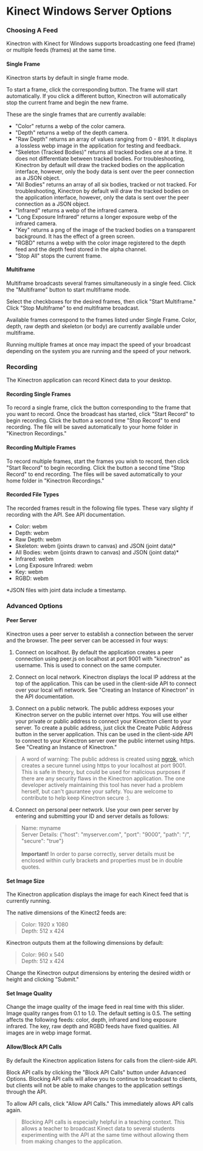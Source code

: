 # Kinect Windows Server Options 

### Choosing A Feed

Kinectron with Kinect for Windows supports broadcasting one feed (frame) or multiple feeds (frames) at the same time.

#### Single Frame

Kinectron starts by default in single frame mode.

To start a frame, click the corresponding button. The frame will start automatically. If you click a different button, Kinectron will automatically stop the current frame and begin the new frame.

These are the single frames that are currently available:

- "Color" returns a webp of the color camera.
- "Depth" returns a webp of the depth camera.
- "Raw Depth" returns an array of values ranging from 0 - 8191. It displays a lossless webp image in the application for testing and feedback.
- "Skeleton (Tracked Bodies)" returns all tracked bodies one at a time. It does not differentiate between tracked bodies. For troubleshooting, Kinectron by default will draw the tracked bodies on the application interface, however, only the body data is sent over the peer connection as a JSON object.
- "All Bodies" returns an array of all six bodies, tracked or not tracked. For troubleshooting, Kinectron by default will draw the tracked bodies on the application interface, however, only the data is sent over the peer connection as a JSON object.
- "Infrared" returns a webp of the infrared camera.
- "Long Exposure Infrared" returns a longer exposure webp of the infrared camera.
- "Key" returns a png of the image of the tracked bodies on a transparent background. It has the effect of a green screen.
- "RGBD" returns a webp with the color image registered to the depth feed and the depth feed stored in the alpha channel.
- "Stop All" stops the current frame.

#### Multiframe

Multiframe broadcasts several frames simultaneously in a single feed. Click the "Multiframe" button to start multiframe mode.

Select the checkboxes for the desired frames, then click "Start Multiframe." Click "Stop Multiframe" to end multiframe broadcast.

Available frames correspond to the frames listed under Single Frame. Color, depth, raw depth and skeleton (or body) are currently available under multiframe.

Running multiple frames at once may impact the speed of your broadcast depending on the system you are running and the speed of your network.

### Recording

The Kinectron application can record Kinect data to your desktop.

#### Recording Single Frames

To record a single frame, click the button corresponding to the frame that you want to record. Once the broadcast has started, click "Start Record" to begin recording. Click the button a second time "Stop Record" to end recording. The file will be saved automatically to your home folder in "Kinectron Recordings."

#### Recording Multiple Frames

To record multiple frames, start the frames you wish to record, then click "Start Record" to begin recording. Click the button a second time "Stop Record" to end recording. The files will be saved automatically to your home folder in "Kinectron Recordings."

#### Recorded File Types

The recorded frames result in the following file types. These vary slighty if recording with the API. See API documentation.

- Color: webm
- Depth: webm
- Raw Depth: webm
- Skeleton: webm (joints drawn to canvas) and JSON (joint data)\*
- All Bodies: webm (joints drawn to canvas) and JSON (joint data)\*
- Infrared: webm
- Long Exposure Infrared: webm
- Key: webm
- RGBD: webm

\*JSON files with joint data include a timestamp.

### Advanced Options

#### Peer Server

Kinectron uses a peer server to establish a connection between the server and the browser. The peer server can be accessed in four ways:

1. Connect on localhost. By default the application creates a peer connection using peer.js on localhost at port 9001 with "kinectron" as username. This is used to connect on the same computer.

2. Connect on local network. Kinectron displays the local IP address at the top of the application. This can be used in the client-side API to connect over your local wifi network. See "Creating an Instance of Kinectron" in the API documentation.

3. Connect on a public network. The public address exposes your Kinectron server on the public internet over https. You will use either your private or public address to connect your Kinectron client to your server. To create a public address, just click the Create Public Address button in the server application. This can be used in the client-side API to connect to your Kinectron server over the public internet using https. See "Creating an Instance of Kinectron."

> A word of warning: The public address is created using [ngrok](https://ngrok.com/), which creates a secure tunnel using https to your localhost at port 9001. This is safe in theory, but could be used for malicious purposes if there are any security flaws in the Kinectron application. The one developer actively maintaining this tool has never had a problem herself, but can't gaurantee your safety. You are welcome to contribute to help keep Kinectron secure :).

4. Connect on personal peer network. Use your own peer server by entering and submitting your ID and server details as follows:

> Name: myname <br>
> Server Details: {"host": "myserver.com", "port": "9000", "path": "/", "secure": "true"} <br><br> **Important!** In order to parse correctly, server details must be enclosed within curly brackets and properties must be in double quotes.

#### Set Image Size

The Kinectron application displays the image for each Kinect feed that is currently running.

The native dimensions of the Kinect2 feeds are:

> Color: 1920 x 1080 <br>
> Depth: 512 x 424

Kinectron outputs them at the following dimensions by default:

> Color: 960 x 540 <br>
> Depth: 512 x 424

Change the Kinectron output dimensions by entering the desired width or height and clicking "Submit."

#### Set Image Quality

Change the image quality of the image feed in real time with this slider. Image quality ranges from 0.1 to 1.0. The default setting is 0.5. The setting affects the following feeds: color, depth, infrared and long exposure infrared. The key, raw depth and RGBD feeds have fixed qualities. All images are in webp image format.

#### Allow/Block API Calls

By default the Kinectron application listens for calls from the client-side API.

Block API calls by clicking the "Block API Calls" button under Advanced Options. Blocking API calls will allow you to continue to broadcast to clients, but clients will not be able to make changes to the application settings through the API.

To allow API calls, click "Allow API Calls." This immediately allows API calls again.

> Blocking API calls is especially helpful in a teaching context. This allows a teacher to broadcast Kinect data to several students experimenting with the API at the same time without allowing them from making changes to the application.
